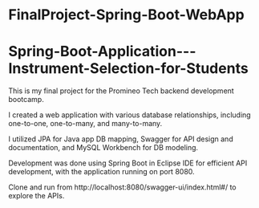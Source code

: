 # FinalProject-Spring-Boot-WebApp 
# Spring-Boot-Application---Instrument-Selection-for-Students

This is my final project for the Promineo Tech backend development bootcamp.

I created a web application with various database relationships, including one-to-one, one-to-many, and many-to-many. 

I utilized JPA for Java app DB mapping, Swagger for API design and documentation, and MySQL Workbench for DB modeling. 

Development was done using Spring Boot in Eclipse IDE for efficient API development, with the application running on port 8080. 

Clone and run from http://localhost:8080/swagger-ui/index.html#/ to explore the APIs.
